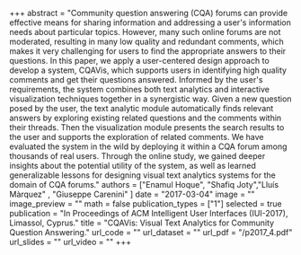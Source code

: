 +++
abstract = "Community question answering (CQA) forums can provide effective means for sharing information and addressing a user's information needs about particular topics. However, many such online forums are not moderated, resulting in many low quality and redundant comments, which makes it very challenging for users to find the appropriate answers to their questions. In this paper, we apply a user-centered design approach to develop a system, CQAVis, which supports users in identifying high quality comments and get their questions answered. Informed by the user's requirements, the system combines both text analytics and interactive visualization techniques together in a synergistic way. Given a new question posed by the user, the text analytic module automatically finds relevant answers by exploring existing related questions and the comments within their threads. Then the visualization module presents the search results to the user and supports the exploration of related comments. We have evaluated the system in the wild by deploying it within a CQA forum among thousands of real users. Through the online study, we gained deeper insights about the potential utility of the system, as well as learned generalizable lessons for designing visual text analytics systems for the domain of CQA forums." 
authors = ["Enamul Hoque", "Shafiq Joty","Lluís Màrquez" , "Giuseppe Carenini" ]
date = "2017-03-04"
image = ""
image_preview = ""
math = false
publication_types = ["1"]
selected = true
publication = "In Proceedings of ACM Intelligent User Interfaces (IUI-2017), Limassol, Cyprus."
title = "CQAVis: Visual Text Analytics for Community Question Answering."
url_code = ""
url_dataset = ""
url_pdf = "/p2017_4.pdf"
url_slides = ""
url_video = ""
+++


